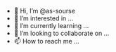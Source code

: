 - 👋 Hi, I’m @as-sourse
- 👀 I’m interested in ...
- 🌱 I’m currently learning ...
- 💞️ I’m looking to collaborate on ...
- 📫 How to reach me ...

<!---
as-sourse/as-sourse is a ✨ special ✨ repository because its `README.md` (this file) appears on your GitHub profile.
You can click the Preview link to take a look at your changes.
--->
